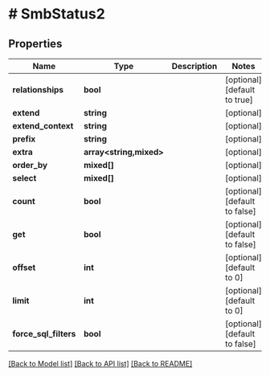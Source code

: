 # # SmbStatus2

## Properties

Name | Type | Description | Notes
------------ | ------------- | ------------- | -------------
**relationships** | **bool** |  | [optional] [default to true]
**extend** | **string** |  | [optional]
**extend_context** | **string** |  | [optional]
**prefix** | **string** |  | [optional]
**extra** | **array<string,mixed>** |  | [optional]
**order_by** | **mixed[]** |  | [optional]
**select** | **mixed[]** |  | [optional]
**count** | **bool** |  | [optional] [default to false]
**get** | **bool** |  | [optional] [default to false]
**offset** | **int** |  | [optional] [default to 0]
**limit** | **int** |  | [optional] [default to 0]
**force_sql_filters** | **bool** |  | [optional] [default to false]

[[Back to Model list]](../../README.md#models) [[Back to API list]](../../README.md#endpoints) [[Back to README]](../../README.md)
